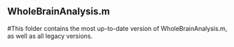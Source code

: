 ## WholeBrainAnalysis.m

#This folder contains the most up-to-date version of WholeBrainAnalysis.m, as well as all legacy versions.
